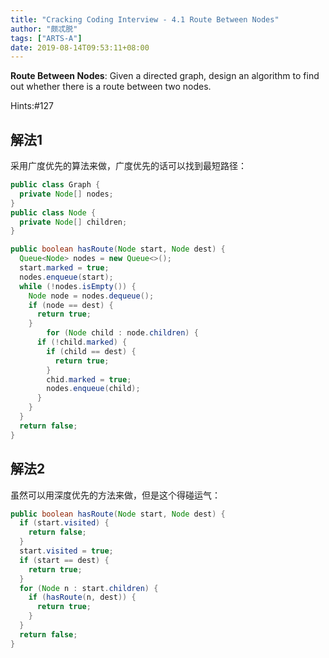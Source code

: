 ```yaml
---
title: "Cracking Coding Interview - 4.1 Route Between Nodes"
author: "颇忒脱"
tags: ["ARTS-A"]
date: 2019-08-14T09:53:11+08:00
---
```


<!--more-->

**Route Between Nodes**: Given a directed graph, design an algorithm to find out whether there is a route between two nodes.

Hints:#127

## 解法1

采用广度优先的算法来做，广度优先的话可以找到最短路径：

```java
public class Graph {
  private Node[] nodes;
}
public class Node {
  private Node[] children;
}

public boolean hasRoute(Node start, Node dest) {
  Queue<Node> nodes = new Queue<>();
  start.marked = true;
  nodes.enqueue(start);
  while (!nodes.isEmpty()) {
    Node node = nodes.dequeue();
    if (node == dest) {
      return true;
    }
		for (Node child : node.children) {
      if (!child.marked) {
        if (child == dest) {
          return true;
        }
        chid.marked = true;
        nodes.enqueue(child);
      }
    }    
  }
  return false;
}
```

## 解法2

虽然可以用深度优先的方法来做，但是这个得碰运气：

```java
public boolean hasRoute(Node start, Node dest) {
  if (start.visited) {
    return false;
  }
  start.visited = true;
  if (start == dest) {
    return true;
  }
  for (Node n : start.children) {
    if (hasRoute(n, dest)) {
      return true;
    }
  }
  return false;
}
```


